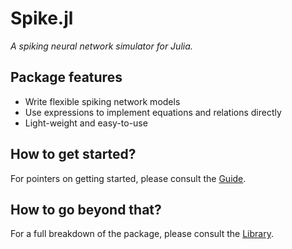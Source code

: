 # Spike.jl
*A spiking neural network simulator for Julia.*

## Package features
- Write flexible spiking network models
- Use expressions to implement equations and relations directly
- Light-weight and easy-to-use

## How to get started?
For pointers on getting started, please consult the [Guide](@ref).

## How to go beyond that?
For a full breakdown of the package, please consult the [Library](@ref).
